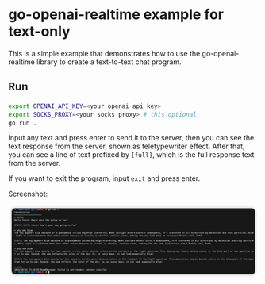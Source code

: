# go-openai-realtime example for text-only

This is a simple example that demonstrates how to use the go-openai-realtime library to create a text-to-text chat program.

## Run

```bash
export OPENAI_API_KEY=<your openai api key>
export SOCKS_PROXY=<your socks proxy> # this optional
go run .
```

Input any text and press enter to send it to the server, then you can see the text response from the server, shown as teletypewriter effect. After that, you can see a line of text prefixed by `[full]`, which is the full response text from the server.

If you want to exit the program, input `exit` and press enter.

Screenshot:

![image](./example.png)

